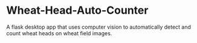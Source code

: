 # Wheat-Head-Auto-Counter
A flask desktop app that uses computer vision to automatically detect and count wheat heads on wheat field images.
